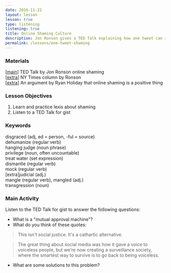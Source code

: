 ```yaml
---
date: 2016-11-22
layout: lesson
lesson: true
type: listening
listening: true
title: Online Shaming Culture
description: Jon Ronson gives a TED Talk explaining how one tweet can ruin your life and online shaming
permalink: /lessons/one-tweet-shaming
---
```

### Materials

[<a href="https://www.ted.com/talks/jon_ronson_what_happens_when_online_shaming_spirals_out_of_control" target="_blank">main</a>] TED Talk by Jon Ronson online shaming  
[<a href="http://www.nytimes.com/2015/02/15/magazine/how-one-stupid-tweet-ruined-justine-saccos-life.html" target="_blank">extra</a>] NY Times column by Ronson  
[<a href="http://observer.com/2016/12/we-are-living-in-a-post-shame-world-and-thats-not-a-good-thing/" target="_blank">extra</a>] An argument by Ryan Holiday that online shaming is a positive thing  

### Lesson Objectives
1. Learn and practice lexis about shaming
2. Listen to a TED Talk for gist

### Keywords  

disgraced (adj, ed = person, -ful = source)  
dehumanize (regular verb)  
hanging judge (noun phrase)  
privilege (noun, often uncountable)  
treat water (set expression)  
dismantle (regular verb)  
mock (regular verb)  
[extra]judicial (adj.)  
mangle (regular verb), mangled (adj.)  
transgression (noun)  

### Main Activity
Listen to the TED Talk for gist to answer the following questions:

- What is a "mutual approval machine"?
- What do you think of these quotes:

<blockquote>This isn't social justice. It's a cathartic alternative.</blockquote>

<blockquote>The great thing about social media was how it gave a voice to voiceless people, but we're now creating a surveillance society, where the smartest way to survive is to go back to being voiceless.</blockquote>

- What are some solutions to this problem?
